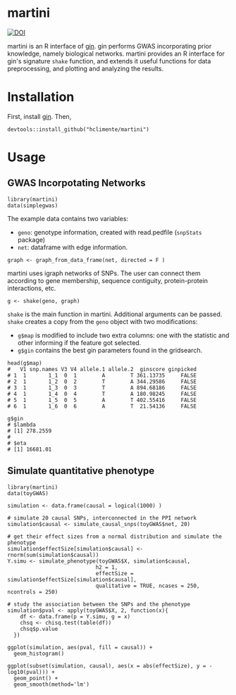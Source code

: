 # martini

[![DOI](https://zenodo.org/badge/DOI/10.5281/zenodo.824643.svg)](https://doi.org/10.5281/zenodo.824643)

martini is an R interface of [gin](https://github.com/hclimente/gin). gin performs GWAS incorporating prior knowledge, namely biological networks. martini provides an R interface for gin's signature `shake` function, and extends it useful functions for data preprocessing, and plotting and analyzing the results.

# Installation

First, install [gin](https://github.com/hclimente/gin). Then,

```
devtools::install_github("hclimente/martini")
```

# Usage

## GWAS Incorpotating Networks

```{r}
library(martini)
data(simplegwas)
```
The example data contains two variables:

- `geno`: genotype information, created with read.pedfile (`snpStats` package)
- `net`: dataframe with edge information.

```{r}
graph <- graph_from_data_frame(net, directed = F )
```

martini uses igraph networks of SNPs. The user can connect them according to gene membership, sequence contiguity, protein-protein interactions, etc.

```{r}
g <- shake(geno, graph)
```

`shake` is the main function in martini. Additional arguments can be passed. `shake` creates a copy from the `geno` object with two modifications:

- `g$map` is modified to include two extra columns: one with the statistic and other informing if the feature got selected.
- `g$gin` contains the best gin parameters found in the gridsearch.

```{r}
head(g$map)
#   V1 snp.names V3 V4 allele.1 allele.2  ginscore ginpicked
# 1  1       1_1  0  1        A        T 361.13735     FALSE
# 2  1       1_2  0  2        T        A 344.29586     FALSE
# 3  1       1_3  0  3        T        A 894.68186     FALSE
# 4  1       1_4  0  4        T        A 180.98245     FALSE
# 5  1       1_5  0  5        A        T 402.55416     FALSE
# 6  1       1_6  0  6        A        T  21.54136     FALSE

g$gin
# $lambda
# [1] 278.2559
# 
# $eta
# [1] 16681.01

```

## Simulate quantitative phenotype

```{r}
library(martini)
data(toyGWAS)

simulation <- data.frame(causal = logical(1000) )

# simulate 20 causal SNPs, interconnected in the PPI network
simulation$causal <- simulate_causal_snps(toyGWAS$net, 20)

# get their effect sizes from a normal distribution and simulate the phenotype
simulation$effectSize[simulation$causal] <- rnorm(sum(simulation$causal))
Y.simu <- simulate_phenotype(toyGWAS$X, simulation$causal, 
                            h2 = 1, 
                            effectSize = simulation$effectSize[simulation$causal], 
                            qualitative = TRUE, ncases = 250, ncontrols = 250)

# study the association between the SNPs and the phenotype
simulation$pval <- apply(toyGWAS$X, 2, function(x){
    df <- data.frame(p = Y.simu, g = x)
    chsq <- chisq.test(table(df))
    chsq$p.value
  })

ggplot(simulation, aes(pval, fill = causal)) +
  geom_histogram()

ggplot(subset(simulation, causal), aes(x = abs(effectSize), y = -log10(pval))) +
  geom_point() +
  geom_smooth(method='lm')

```
